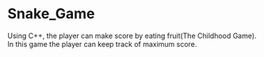 # Snake_Game

Using C++, the player can make score by eating fruit(The Childhood Game). In this game the player can keep track of maximum score.

